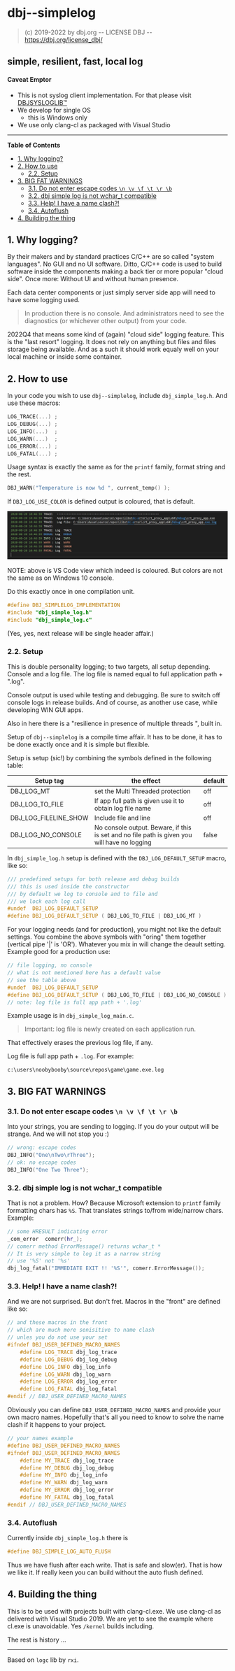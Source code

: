 <h1>dbj--simplelog</h1>

> (c) 2019-2022 by dbj.org   -- LICENSE DBJ -- https://dbj.org/license_dbj/ 


<h2>simple, resilient, fast, local log</h2>

<h4>Caveat Emptor</h4>

- This is not syslog client implementation. For that please visit [DBJSYSLOGLIB&trade;](https://github.com/dbj-data/dbjsysloglib)
- We develop for single OS 
  - this is Windows only
- We use only clang-cl as packaged with Visual Studio

---

**Table of Contents**

- [1. Why logging?](#1-why-logging)
- [2. How to use](#2-how-to-use)
	- [2.2. Setup](#22-setup)
- [3. BIG FAT WARNINGS](#3-big-fat-warnings)
	- [3.1. Do not enter escape codes `\n \v \f \t \r \b`](#31-do-not-enter-escape-codes-n-v-f-t-r-b)
	- [3.2. dbj simple log is not wchar_t compatible](#32-dbj-simple-log-is-not-wchar_t-compatible)
	- [3.3. Help! I have a name clash?!](#33-help-i-have-a-name-clash)
	- [3.4. Autoflush](#34-autoflush)
- [4. Building the thing](#4-building-the-thing)

## 1. Why logging?

By their makers and by standard practices C/C++ are so called "system languages". No GUI and no UI software. Ditto, C/C++ code is used to build software inside the components making a back tier or more popular "cloud side". Once more: Without UI and without human presence. 

Each data center components or just simply server side app will need to have some logging used. 

> In production there is no console. And administrators need to see the diagnostics (or whichever other output) from your code. 

2022Q4 that means some kind of (again) "cloud side" logging feature.  This is the "last resort" logging. It does not rely on anything but files and files storage being available. And as a such it should work equaly well on your local machine or inside some container. 

## 2. How to use

In your code you wish to use `dbj--simplelog`, include `dbj_simple_log.h`. And use these macros:

```cpp
LOG_TRACE(...) ;
LOG_DEBUG(...) ;
LOG_INFO(...)  ;
LOG_WARN(...)  ;
LOG_ERROR(...) ;
LOG_FATAL(...) ;
```

Usage syntax is exactly the same as for the `printf` family, format string and the rest.
```cpp
DBJ_WARN("Temperature is now %d ", current_temp() );
```

If `DBJ_LOG_USE_COLOR` is defined output is coloured, that is default. 

![coloured view in vs code](doc/in_vs_code.jpg)

NOTE: above is VS Code view which indeed is coloured. But colors are not the same as on Windows 10 console.

Do this exactly once in one compilation unit.

```cpp
#define DBJ_SIMPLELOG_IMPLEMENTATION
#include "dbj_simple_log.h"
#include "dbj_simple_log.c"
```

(Yes, yes, next release will be single header affair.)

### 2.2. Setup

This is double personality logging; to two targets, all setup depending. Console and a log file. The log file is named equal to full application path + ".log".

Console output is used while testing and debugging. Be sure to switch off console logs in release builds. And of course, as another use case, while developing WIN GUI apps.

Also in here there is a "resilience in presence of multiple threads ", built in.

Setup of `dbj--simplelog` is a compile time affair.  It has to be done, it has to be done exactly once and it is simple but flexible. 

Setup is setup (sic!) by combining the symbols defined in the following table:

| Setup tag  | the effect  | default
|---|---|---| 
 DBJ_LOG_MT | set the Multi Threaded protection | off
DBJ_LOG_TO_FILE  | If app full path is given  use it to obtain log file name | off
DBJ_LOG_FILELINE_SHOW | Include file and line | off
DBJ_LOG_NO_CONSOLE | No console output. Beware, if this is set and no file path is given you will have no logging | false

In `dbj_simple_log.h` setup is defined with the `DBJ_LOG_DEFAULT_SETUP` macro, like so:

```cpp
/// predefined setups for both release and debug builds
/// this is used inside the constructor
/// by default we log to console and to file and 
/// we lock each log call
#undef  DBJ_LOG_DEFAULT_SETUP
#define DBJ_LOG_DEFAULT_SETUP ( DBJ_LOG_TO_FILE | DBJ_LOG_MT )
```
For your logging needs (and for production), you might not like the default settings. You combine the above symbols with "oring" them together (vertical pipe '|' is 'OR'). Whatever you mix in will change the deault setting. Example good for a production use:
```cpp
// file logging, no console
// what is not mentioned here has a default value
// see the table above
#undef  DBJ_LOG_DEFAULT_SETUP
#define DBJ_LOG_DEFAULT_SETUP ( DBJ_LOG_TO_FILE | DBJ_LOG_NO_CONSOLE )
// note: log file is full app path + '.log'
```
Example usage is in `dbj_simple_log_main.c`.

> Important: log file is newly created on each application run.

That effectively erases the previous log file, if any.

Log file is full app path + `.log`. For example:

```
c:\users\noobybooby\source\repos\game\game.exe.log
```

## 3. BIG FAT WARNINGS
### 3.1. Do not enter escape codes `\n \v \f \t \r \b` 

Into your strings, you are sending to logging. If you do your output will be strange. And we will not stop you :)

```cpp
// wrong: escape codes
DBJ_INFO("One\nTwo\rThree");
// ok: no escape codes
DBJ_INFO("One Two Three");
```

### 3.2. dbj simple log is not wchar_t compatible

That is not a problem. How? Because Microsoft extension to `printf` family formatting chars has `%S`. That translates strings to/from wide/narrow chars. Example:

```cpp
// some HRESULT indicating error
_com_error  comerr(hr_);
// comerr method ErrorMessage() returns wchar_t *
// It is very simple to log it as a narrow string
// use '%S' not '%s'
dbj_log_fatal("IMMEDIATE EXIT !! '%S'", comerr.ErrorMessage());
```
### 3.3. Help! I have a name clash?!

And we are not surprised. But don't fret. Macros in the "front" are defined like so:

```cpp
// and these macros in the front
// which are much more senisitive to name clash
// unles you do not use your set
#ifndef DBJ_USER_DEFINED_MACRO_NAMES
	#define LOG_TRACE dbj_log_trace
	#define LOG_DEBUG dbj_log_debug
	#define LOG_INFO dbj_log_info
	#define LOG_WARN dbj_log_warn
	#define LOG_ERROR dbj_log_error
	#define LOG_FATAL dbj_log_fatal
#endif // DBJ_USER_DEFINED_MACRO_NAMES
```
Obviously you can define `DBJ_USER_DEFINED_MACRO_NAMES` and provide your own macro names. Hopefully that's all you need to know to solve the name clash if it happens to your project. 

```cpp
// your names example
#define DBJ_USER_DEFINED_MACRO_NAMES
#ifndef DBJ_USER_DEFINED_MACRO_NAMES
	#define MY_TRACE dbj_log_trace
	#define MY_DEBUG dbj_log_debug
	#define MY_INFO dbj_log_info
	#define MY_WARN dbj_log_warn
	#define MY_ERROR dbj_log_error
	#define MY_FATAL dbj_log_fatal
#endif // DBJ_USER_DEFINED_MACRO_NAMES
```

### 3.4. Autoflush

Currently inside `dbj_simple_log.h` there is
```cpp
#define DBJ_SIMPLE_LOG_AUTO_FLUSH
```
Thus we have flush after each write. That is safe and slow(er). That is how we like it. If really keen you can build without the auto flush defined.

## 4. Building the thing

This is to be used with projects built with clang-cl.exe. We use clang-cl as delivered with Visual Studio 2019. We are yet to see the example where cl.exe is unavoidable. Yes `/kernel` builds including.

The rest is history ...

-------

Based on `logc` lib by `rxi`. 

